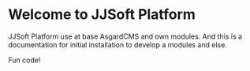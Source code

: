 # Welcome to JJSoft Platform

JJSoft Platform use at base AsgardCMS and own modules. And this is a documentation for initial installation to develop a modules and else.

Fun code!
